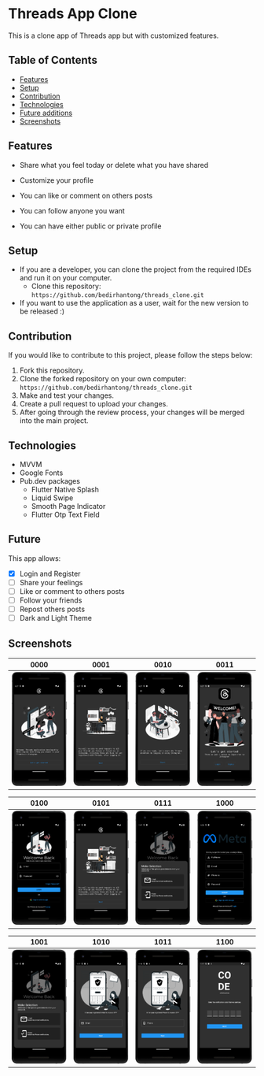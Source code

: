 # Threads App Clone

This is a clone app of Threads app but with customized features.



## Table of Contents

* [Features](#features)
* [Setup](#setup)
* [Contribution](#contribution)
* [Technologies](#technologies)
* [Future additions](#future)
* [Screenshots](#screenshots)





## Features

- Share what you feel today or delete what you have shared

- Customize your profile

- You can like or comment on others posts

- You can follow anyone you want

- You can have either public or private profile



## Setup
- If you are a developer, you can clone the project from the required IDEs and run it on your computer.
  - Clone this repository: `https://github.com/bedirhantong/threads_clone.git`
- If you want to use the application as a user, wait for the new version to be released :)

## Contribution

If you would like to contribute to this project, please follow the steps below:

1. Fork this repository.
2. Clone the forked repository on your own computer: `https://github.com/bedirhantong/threads_clone.git`
3. Make and test your changes.
4. Create a pull request to upload your changes.
5. After going through the review process, your changes will be merged into the main project.

## Technologies

- MVVM
- Google Fonts
- Pub.dev packages
  - Flutter Native Splash
  - Liquid Swipe
  - Smooth Page Indicator
  - Flutter Otp Text Field


## Future

This app allows:

- [x] Login and Register
- [ ] Share your feelings
- [ ] Like or comment to others posts
- [ ] Follow your friends
- [ ] Repost others posts
- [ ] Dark and Light Theme

## Screenshots

|                  0000                   |                  0001                   |                  0010                   |                      0011                      |
|:----------------------------------------:|:-----------------------------------------:|:----------------------------------------:|:-------------------------------------------------:|
| ![](assets/images/screenshots/first.png) | ![](assets/images/screenshots/second.png) | ![](assets/images/screenshots/third.png) | ![](assets/images/screenshots/fourth_welcome.png) |

|                      0100                      |                  0101                   |                  0111                   |                      1000                      |
|:-----------------------------------------------:|:-----------------------------------------:|:--------------------------------------:|:------------------------------------------------:|
| ![](assets/images/screenshots/login_screen.png) | ![](assets/images/screenshots/second.png) | ![](assets/images/screenshots/otp.png) | ![](assets/images/screenshots/signup_screen.png) |

|                      1001                      |                  1010                   |                  1011                   |                      1100                      |
|:-----------------------------------------------:|:-----------------------------------------:|:--------------------------------------:|:------------------------------------------------:|
| ![](assets/images/screenshots/otp.png) | ![](assets/images/screenshots/reset_via_email.png) | ![](assets/images/screenshots/reset_via_phone.png) | ![](assets/images/screenshots/enter_verification_code.png) |

